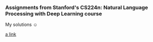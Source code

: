 ### Assignments from Stanford's CS224n: Natural Language Processing with Deep Learning course <br>
My solutions :relaxed:

[a link](http://web.stanford.edu/class/cs224n/)

